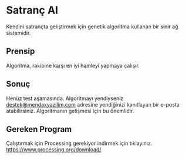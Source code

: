 # Satranç AI
Kendini satrançta geliştirmek için genetik algoritma kullanan bir sinir ağ sistemidir.

## Prensip
Algoritma, rakibine karşı en iyi hamleyi yapmaya çalışır. 

## Sonuç
Henüz test aşamasında. Algoritmayı yendiyseniz destek@mendaxyazilim.com adresine yendiğinizi kanıtlayan bir e-posta atabilirsiniz. Algoritmanın gelişmesi için bu önemlidir.

## Gereken Program
Çalıştırmak için Processing gerekiyor indirmek için tıklayınız. https://www.processing.org/download/
